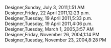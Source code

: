 ﻿Designer,Sunday, July 3, 2011,1:51 AM  Designer,Friday, 22 April 2011,12:23 p.m.  Designer,Tuesday, 19 April 2011,5:33 p.m.  Designer,Tuesday, 19 April 2011,4:06 p.m.  Designer,Tuesday, March 1, 2005,3:57 AM  Designer,Friday, November 26, 2004,1:14 PM  Designer,Tuesday, November 23, 2004,8:28 PM